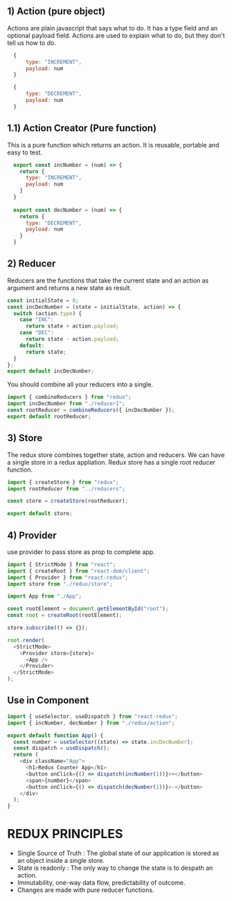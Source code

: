
## 1) Action (pure object)

Actions are plain javascript that says what to do. It has a type field and an optional payload field. Actions are used to explain what to do, but they don't tell us how to do.

```js
  {
      type: "INCREMENT",
      payload: num
  }
```

```js
  {
      type: "DECREMENT",
      payload: num
  }
```

## 1.1) Action Creator (Pure function)

This is a pure function which returns an action. It is reusable, portable and easy to test.

```js
  export const incNumber = (num) => {
    return {
      type: "INCREMENT",
      payload: num
    }
  }
  
  export const decNumber = (num) => {
    return {
      type: "DECREMENT",
      payload: num
    }
  }
```

## 2) Reducer

Reducers are the functions that take the current state and an action as argument and returns a new state as result.

```js
const initialState = 0;
const incDecNumber = (state = initialState, action) => {
  switch (action.type) {
    case "INC":
      return state + action.payload;
    case "DEC":
      return state - action.payload;
    default:
      return state;
  }
};
export default incDecNumber;
```

You should combine all your reducers into a single.

```js
import { combineReducers } from "redux";
import incDecNumber from "./reducer1";
const rootReducer = combineReducers({ incDecNumber });
export default rootReducer;
```

## 3) Store

The redux store combines together state, action and reducers. We can have a single store in a redux appliation. Redux store has a single root reducer function. 

```js
import { createStore } from "redux";
import rootReducer from "../reducers";

const store = createStore(rootReducer);

export default store;
```

## 4) Provider

use provider to pass store as prop to complete app.

```js
import { StrictMode } from "react";
import { createRoot } from "react-dom/client";
import { Provider } from "react-redux";
import store from "./redux/store";

import App from "./App";

const rootElement = document.getElementById("root");
const root = createRoot(rootElement);

store.subscribe(() => {});

root.render(
  <StrictMode>
    <Provider store={store}>
      <App />
    </Provider>
  </StrictMode>
);
```

## Use in Component

```js
import { useSelector, useDispatch } from "react-redux";
import { incNumber, decNumber } from "./redux/action";

export default function App() {
  const number = useSelector((state) => state.incDecNumber);
  const dispatch = useDispatch();
  return (
    <div className="App">
      <h1>Redux Counter App</h1>
      <button onClick={() => dispatch(incNumber(1))}>+</button>
      <span>{number}</span>
      <button onClick={() => dispatch(decNumber(1))}>-</button>
    </div>
  );
}

```


# REDUX PRINCIPLES

- Single Source of Truth : The global state of our application is stored as an object inside a single store.
- State is readonly : The only way to change the state is to despath an action.
- Immutability, one-way data flow, predictability of outcome.
- Changes are made with pure reducer functions.

